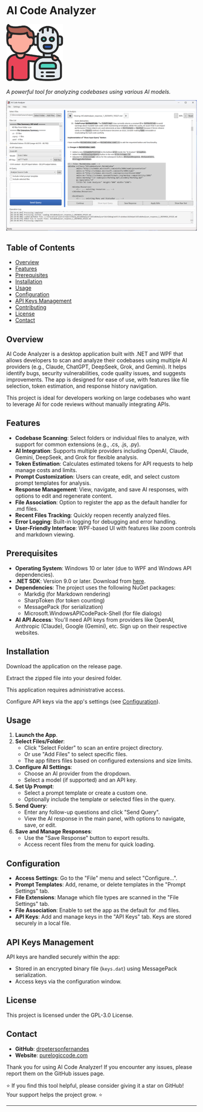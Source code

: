 # AI Code Analyzer

<img alt="AI Code Analyzer Logo" height="150" src="logo.png" width="150"/><br><br>
*A powerful tool for analyzing codebases using various AI models.*

![Screenshot](screenshot.png)

## Table of Contents

- [Overview](#overview)
- [Features](#features)
- [Prerequisites](#prerequisites)
- [Installation](#installation)
- [Usage](#usage)
- [Configuration](#configuration)
- [API Keys Management](#api-keys-management)
- [Contributing](#contributing)
- [License](#license)
- [Contact](#contact)

## Overview

AI Code Analyzer is a desktop application built with .NET and WPF that allows developers to scan and analyze their codebases using multiple AI providers (e.g., Claude, ChatGPT, DeepSeek, Grok, and Gemini). It helps identify bugs, security vulnerabilities, code quality issues, and suggests improvements. The app is designed for ease of use, with features like file selection, token estimation, and response history navigation.

This project is ideal for developers working on large codebases who want to leverage AI for code reviews without manually integrating APIs.

## Features

- **Codebase Scanning**: Select folders or individual files to analyze, with support for common extensions (e.g., .cs, .js, .py).
- **AI Integration**: Supports multiple providers including OpenAI, Claude, Gemini, DeepSeek, and Grok for flexible analysis.
- **Token Estimation**: Calculates estimated tokens for API requests to help manage costs and limits.
- **Prompt Customization**: Users can create, edit, and select custom prompt templates for analysis.
- **Response Management**: View, navigate, and save AI responses, with options to edit and regenerate content.
- **File Association**: Option to register the app as the default handler for .md files.
- **Recent Files Tracking**: Quickly reopen recently analyzed files.
- **Error Logging**: Built-in logging for debugging and error handling.
- **User-Friendly Interface**: WPF-based UI with features like zoom controls and markdown viewing.

## Prerequisites

- **Operating System**: Windows 10 or later (due to WPF and Windows API dependencies).
- **.NET SDK**: Version 9.0 or later. Download from [here](https://dotnet.microsoft.com/download/dotnet/9.0).
- **Dependencies**: The project uses the following NuGet packages:
    - Markdig (for Markdown rendering)
    - SharpToken (for token counting)
    - MessagePack (for serialization)
    - Microsoft.WindowsAPICodePack-Shell (for file dialogs)
- **AI API Access**: You'll need API keys from providers like OpenAI, Anthropic (Claude), Google (Gemini), etc. Sign up on their respective websites.

## Installation

Download the application on the release page.

Extract the zipped file into your desired folder.

This application requires administrative access.

Configure API keys via the app's settings (see [Configuration](#configuration)).

## Usage

1. **Launch the App**.
2. **Select Files/Folder**:
    - Click "Select Folder" to scan an entire project directory.
    - Or use "Add Files" to select specific files.
    - The app filters files based on configured extensions and size limits.
3. **Configure AI Settings**:
    - Choose an AI provider from the dropdown.
    - Select a model (if supported) and an API key.
4. **Set Up Prompt**:
    - Select a prompt template or create a custom one.
    - Optionally include the template or selected files in the query.
5. **Send Query**:
    - Enter any follow-up questions and click "Send Query".
    - View the AI response in the main panel, with options to navigate, save, or edit.
6. **Save and Manage Responses**:
    - Use the "Save Response" button to export results.
    - Access recent files from the menu for quick loading.

## Configuration

- **Access Settings**: Go to the "File" menu and select "Configure...".
- **Prompt Templates**: Add, rename, or delete templates in the "Prompt Settings" tab.
- **File Extensions**: Manage which file types are scanned in the "File Settings" tab.
- **File Association**: Enable to set the app as the default for .md files.
- **API Keys**: Add and manage keys in the "API Keys" tab. Keys are stored securely in a local file.

## API Keys Management

API keys are handled securely within the app:
- Stored in an encrypted binary file (`keys.dat`) using MessagePack serialization.
- Access keys via the configuration window.

## License

This project is licensed under the GPL-3.0 License.

## Contact

- **GitHub**: [drpetersonfernandes](https://github.com/drpetersonfernandes)
- **Website**: [purelogiccode.com](https://www.purelogiccode.com)

Thank you for using AI Code Analyzer! If you encounter any issues, please report them on the GitHub issues page.

⭐ If you find this tool helpful, please consider giving it a star on GitHub! Your support helps the project grow. ⭐

---